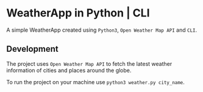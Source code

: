 # WeatherApp in Python | CLI

A simple WeatherApp created using `Python3`, `Open Weather Map API` and `CLI`.

## Development

The project uses `Open Weather Map API` to fetch the latest weather information of cities and places around the globe. <br>

To run the project on your machine use `python3 weather.py city_name`. <br>

<!-- Based on the following article:
https://realpython.com/build-a-python-weather-app-cli/ -->
